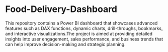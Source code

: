 # Food-Delivery-Dashboard
This repository contains a Power BI dashboard that showcases advanced features such as DAX functions, dynamic charts, drill-throughs, bookmarks, and interactive visualizations.The project is aimed at providing detailed insights into user engagement, sales performance, and business trends that can help improve decision-making and strategic planning.
